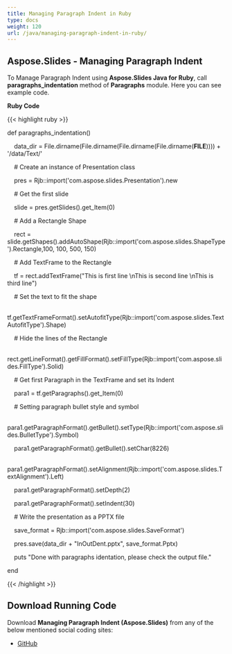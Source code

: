 ```yaml
---
title: Managing Paragraph Indent in Ruby
type: docs
weight: 120
url: /java/managing-paragraph-indent-in-ruby/
---
```


## **Aspose.Slides - Managing Paragraph Indent**
To Manage Paragraph Indent using **Aspose.Slides Java for Ruby**, call **paragraphs_indentation** method of **Paragraphs** module. Here you can see example code.

**Ruby Code**

{{< highlight ruby >}}

 def paragraphs_indentation()

    data_dir = File.dirname(File.dirname(File.dirname(File.dirname(__FILE__)))) + '/data/Text/'



    # Create an instance of Presentation class

    pres = Rjb::import('com.aspose.slides.Presentation').new

    # Get the first slide

    slide = pres.getSlides().get_Item(0)

    # Add a Rectangle Shape

    rect = slide.getShapes().addAutoShape(Rjb::import('com.aspose.slides.ShapeType').Rectangle,100, 100, 500, 150)

    # Add TextFrame to the Rectangle

    tf = rect.addTextFrame("This is first line \nThis is second line \nThis is third line")

    # Set the text to fit the shape

    tf.getTextFrameFormat().setAutofitType(Rjb::import('com.aspose.slides.TextAutofitType').Shape)

    # Hide the lines of the Rectangle

    rect.getLineFormat().getFillFormat().setFillType(Rjb::import('com.aspose.slides.FillType').Solid)

    # Get first Paragraph in the TextFrame and set its Indent

    para1 = tf.getParagraphs().get_Item(0)

    # Setting paragraph bullet style and symbol

    para1.getParagraphFormat().getBullet().setType(Rjb::import('com.aspose.slides.BulletType').Symbol)

    para1.getParagraphFormat().getBullet().setChar(8226)

    para1.getParagraphFormat().setAlignment(Rjb::import('com.aspose.slides.TextAlignment').Left)

    para1.getParagraphFormat().setDepth(2)

    para1.getParagraphFormat().setIndent(30)

    # Write the presentation as a PPTX file

    save_format = Rjb::import('com.aspose.slides.SaveFormat')

    pres.save(data_dir + "InOutDent.pptx", save_format.Pptx)

    puts "Done with paragraphs identation, please check the output file."

end

{{< /highlight >}}
## **Download Running Code**
Download **Managing Paragraph Indent (Aspose.Slides)** from any of the below mentioned social coding sites:

- [GitHub](https://github.com/aspose-slides/Aspose.Slides-for-Java/blob/master/Plugins/Aspose_Slides_Java_for_Ruby/lib/asposeslidesjava/Text/paragraphs.rb)
